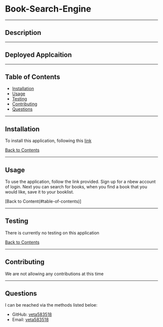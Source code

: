# Book-Search-Engine

---

## Description

---

## Deployed Applcaition

---

## Table of Contents

- [Installation](#installation)
- [Usage](#usage)
- [Testing](#testing)
- [Contributing](#contributing)
- [Questions](#questions)

---

## Installation

To install this application, following this [link]()

[Back to Contents](#table-of-contents)

---

## Usage

To use the application, follow the link provided. Sign up for a nbew account of login. Next you can search for books, when you find a book that you would like, save it to your booklist.

[Back to Content(#table-of-contents)]

---

## Testing

There is currently no testing on this application

[Back to Contents](#table-of-contents)

---

## Contributing

We are not allowing any contributions at this time

---

## Questions

I can be reached via the methods listed beloe:

- GitHub: [veta583518](www.github.com/veta583518)
- Email: [veta583518](mailto:veta583518@gmail.com)
